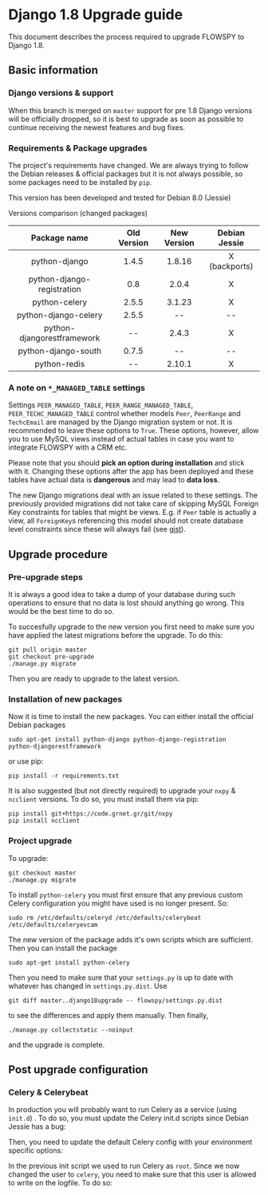 # Django 1.8 Upgrade guide

This document describes the process required to upgrade FLOWSPY to Django 1.8.

## Basic information

### Django versions & support

When this branch is merged on `master` support for pre 1.8 Django versions will
be officially dropped, so it is best to upgrade as soon as possible to continue
receiving the newest features and bug fixes.

### Requirements & Package upgrades

The project's requirements have changed. We are always trying to follow the
Debian releases & official packages but it is not always possible, so some
packages need to be installed by `pip`.

This version has been developed and tested for Debian 8.0 (Jessie)

Versions comparison (changed packages)

| Package name               | Old Version | New Version | Debian Jessie |
|:--------------------------:|:-----------:|:-----------:|:-------------:|
| python-django              | 1.4.5       | 1.8.16      | X (backports) |
| python-django-registration | 0.8         | 2.0.4       | X             |
| python-celery              | 2.5.5       | 3.1.23      | X             |
| python-django-celery       | 2.5.5       |        --   |          --   |
| python-djangorestframework |        --   | 2.4.3       | X             |
| python-django-south        | 0.7.5       |      --     |      --       |
| python-redis               | --          | 2.10.1      | X             |


### A note on `*_MANAGED_TABLE` settings

Settings `PEER_MANAGED_TABLE`, `PEER_RANGE_MANAGED_TABLE`, 
`PEER_TECHC_MANAGED_TABLE` control whether models `Peer`, `PeerRange`
and `TechcEmail` are managed by the Django migration system or not.
It is recommended to leave these options to `True`. These options,
however, allow you to use MySQL views instead of actual tables in case
you want to integrate FLOWSPY with a CRM etc. 

Please note that you should **pick an option during installation** and
stick with it. Changing these options after the app has been deployed
and these tables have actual data is **dangerous** and may lead to 
**data loss**.

The new Django migrations deal with an issue related to these settings.
The previously provided migrations did not take care of skipping MySQL
Foreign Key constraints for tables that might be views. E.g. if 
`Peer` table is actually a view, all `ForeignKey`s referencing this model
should not create database level constraints since these will always fail
(see [gist](https://gist.github.com/grnetnoc/63e8d1cfb9c9e267ca88ce2f675d0ea7)).

## Upgrade procedure

### Pre-upgrade steps

It is always a good idea to take a dump of your database during such operations
to ensure that no data is lost should anything go wrong. This would be the best
time to do so.

To succesfully upgrade to the new version you first need to make sure you have
applied the latest migrations before the upgrade. To do this:

    git pull origin master
    git checkout pre-upgrade
    ./manage.py migrate

Then you are ready to upgrade to the latest version.

### Installation of new packages

Now it is time to install the new packages. You can either install the official
Debian packages

    sudo apt-get install python-django python-django-registration 
    python-djangorestframework

or use pip:

    pip install -r requirements.txt

It is also suggested (but not directly required) to upgrade your `nxpy` & 
`ncclient` versions. To do so, you must install them via pip:

    pip install git+https://code.grnet.gr/git/nxpy  
    pip install ncclient

### Project upgrade

To upgrade:

    git checkout master
    ./manage.py migrate

To install `python-celery` you must first ensure that any previous custom
Celery configuration you might have used is no longer present. So:

    sudo rm /etc/defaults/celeryd /etc/defaults/celerybeat
    /etc/defaults/celeryevcam

The new version of the package adds it's own scripts which are sufficient. Then
you can install the package

    sudo apt-get install python-celery

Then you need to make sure that your `settings.py` is up to date with whatever
has changed in `settings.py.dist`. Use

    git diff master..django18upgrade -- flowspy/settings.py.dist

to see the differences and apply them manually.
Then finally,

    ./manage.py collectstatic --noinput

and the upgrade is complete.

## Post upgrade configuration

### Celery & Celerybeat

In production you will probably want to run Celery as a service (using `init.d`)
. To do so, you must update the Celery init.d scripts since Debian Jessie has a
bug:

Then, you need to update the default Celery config with your environment
specific options:

In the previous init script we used to run Celery as `root`. Since we now
changed the user to `celery`, you need to make sure that this user is allowed
to write on the logfile. To do so:
